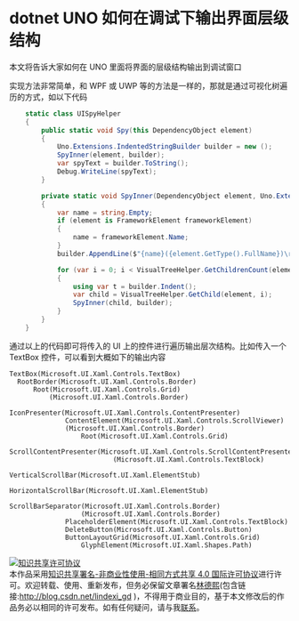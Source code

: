 
# dotnet UNO 如何在调试下输出界面层级结构

本文将告诉大家如何在 UNO 里面将界面的层级结构输出到调试窗口

<!--more-->


<!-- CreateTime:2023/11/25 9:34:35 -->

<!-- 发布 -->
<!-- 博客 -->

实现方法非常简单，和 WPF 或 UWP 等的方法是一样的，那就是通过可视化树遍历的方式，如以下代码

```csharp
    static class UISpyHelper
    {
        public static void Spy(this DependencyObject element)
        {
            Uno.Extensions.IndentedStringBuilder builder = new ();
            SpyInner(element, builder);
            var spyText = builder.ToString();
            Debug.WriteLine(spyText);
        }

        private static void SpyInner(DependencyObject element, Uno.Extensions.IndentedStringBuilder builder)
        {
            var name = string.Empty;
            if (element is FrameworkElement frameworkElement)
            {
                name = frameworkElement.Name;
            }
            builder.AppendLine($"{name}({element.GetType().FullName})\r\n");

            for (var i = 0; i < VisualTreeHelper.GetChildrenCount(element); i++)
            {
                using var t = builder.Indent();
                var child = VisualTreeHelper.GetChild(element, i);
                SpyInner(child, builder);
            }
        }
    }
```

通过以上的代码即可将传入的 UI 上的控件进行遍历输出层次结构。比如传入一个 TextBox 控件，可以看到大概如下的输出内容

```
TextBox(Microsoft.UI.Xaml.Controls.TextBox)
  RootBorder(Microsoft.UI.Xaml.Controls.Border)
      Root(Microsoft.UI.Xaml.Controls.Grid)
          (Microsoft.UI.Xaml.Controls.Border)
              IconPresenter(Microsoft.UI.Xaml.Controls.ContentPresenter)
              ContentElement(Microsoft.UI.Xaml.Controls.ScrollViewer)
              (Microsoft.UI.Xaml.Controls.Border)
                  Root(Microsoft.UI.Xaml.Controls.Grid)
                      ScrollContentPresenter(Microsoft.UI.Xaml.Controls.ScrollContentPresenter)
                          (Microsoft.UI.Xaml.Controls.TextBlock)
                          VerticalScrollBar(Microsoft.UI.Xaml.ElementStub)
                        HorizontalScrollBar(Microsoft.UI.Xaml.ElementStub)
                        ScrollBarSeparator(Microsoft.UI.Xaml.Controls.Border)
                  (Microsoft.UI.Xaml.Controls.Border)
              PlaceholderElement(Microsoft.UI.Xaml.Controls.TextBlock)
              DeleteButton(Microsoft.UI.Xaml.Controls.Button)
              ButtonLayoutGrid(Microsoft.UI.Xaml.Controls.Grid)
                  GlyphElement(Microsoft.UI.Xaml.Shapes.Path)
```




<a rel="license" href="http://creativecommons.org/licenses/by-nc-sa/4.0/"><img alt="知识共享许可协议" style="border-width:0" src="https://licensebuttons.net/l/by-nc-sa/4.0/88x31.png" /></a><br />本作品采用<a rel="license" href="http://creativecommons.org/licenses/by-nc-sa/4.0/">知识共享署名-非商业性使用-相同方式共享 4.0 国际许可协议</a>进行许可。欢迎转载、使用、重新发布，但务必保留文章署名[林德熙](http://blog.csdn.net/lindexi_gd)(包含链接:http://blog.csdn.net/lindexi_gd )，不得用于商业目的，基于本文修改后的作品务必以相同的许可发布。如有任何疑问，请与我[联系](mailto:lindexi_gd@163.com)。